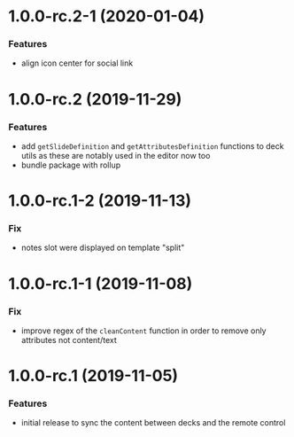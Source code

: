 <a name="1.0.0-rc.2-1"></a>
# 1.0.0-rc.2-1 (2020-01-04)

### Features

* align icon center for social link

<a name="1.0.0-rc.2"></a>
# 1.0.0-rc.2 (2019-11-29)

### Features

* add `getSlideDefinition` and `getAttributesDefinition` functions to deck utils as these are notably used in the editor now too
* bundle package with rollup

<a name="1.0.0-rc.1-2"></a>
# 1.0.0-rc.1-2 (2019-11-13)

### Fix

* notes slot were displayed on template "split"

<a name="1.0.0-rc.1-1"></a>
# 1.0.0-rc.1-1 (2019-11-08)

### Fix

* improve regex of the `cleanContent` function in order to remove only attributes not content/text 

<a name="1.0.0-rc.1"></a>
# 1.0.0-rc.1 (2019-11-05)

### Features

* initial release to sync the content between decks and the remote control
